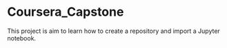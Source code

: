 # Coursera_Capstone
This project is aim to learn how to create a repository and import a Jupyter notebook.
